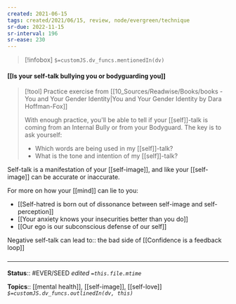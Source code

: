 ```yaml
---
created: 2021-06-15
tags: created/2021/06/15, review, node/evergreen/technique 
sr-due: 2022-11-15
sr-interval: 196
sr-ease: 230
---
```

> [!infobox]
`$=customJS.dv_funcs.mentionedIn(dv)`

#### [[Is your self-talk bullying you or bodyguarding you]] 

> [!tool] Practice exercise from [[10_Sources/Readwise/Books/books - You and Your Gender Identity|You and Your Gender Identity by Dara Hoffman-Fox]]
> 
> With enough practice, you'll be able to tell if your [[self]]-talk is coming from an Internal Bully or from your Bodyguard. The key is to ask yourself: 
> - Which words are being used in my [[self]]-talk? 
> - What is the tone and intention of my [[self]]-talk?

Self-talk is a manifestation of your [[self-image]], and like your [[self-image]] can be accurate or inaccurate. 

For more on how your [[mind]] can lie to you:
- [[Self-hatred is born out of dissonance between self-image and self-perception]]
- [[Your anxiety knows your insecurities better than you do]]
- [[Our ego is our subconscious defense of our self]]

Negative self-talk can 
lead to:: the bad side of [[Confidence is a feedback loop]]
### <hr class="footnote"/>

**Status**:: #EVER/SEED 
*edited `=this.file.mtime`*

**Topics**:: [[mental health]], [[self-image]], [[self-love]]
*`$=customJS.dv_funcs.outlinedIn(dv, this)`*

